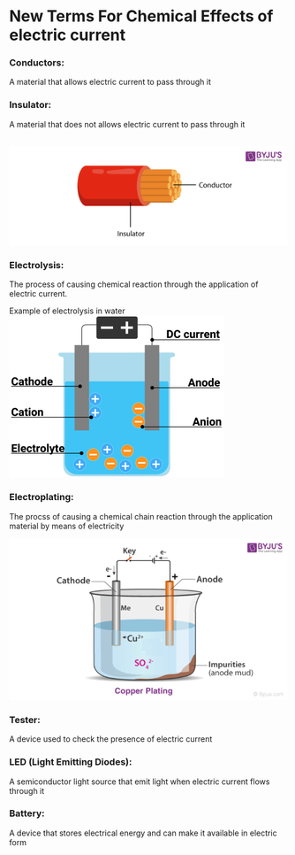<h1>New Terms For Chemical Effects of electric current</h1>
<h3>Conductors: </h3> A material that allows electric current to pass through it <br>
<h3>Insulator: </h3> A material that does not allows electric current to pass through it <br>
<br>

![The example of conductor and insulator](https://raw.githubusercontent.com/HariharNautiyal2/notes/main/Science_docs/Chemical%20Effects%20of%20Electric%20current/image.png)

<h3>Electrolysis: </h3> The process of causing chemical reaction through the application of electric current.



Example of electrolysis in water
![Electrolysis in water](https://raw.githubusercontent.com/HariharNautiyal2/notes/main/Science_docs/Chemical%20Effects%20of%20Electric%20current/image-1.png)


<h3>Electroplating: </h3> The procss of causing a chemical chain reaction through the application material by means of electricity

![Copper Plating](https://raw.githubusercontent.com/HariharNautiyal2/notes/main/Science_docs/Chemical%20Effects%20of%20Electric%20current/image-2.png)

<h3>Tester: </h3> A device used to check the presence of electric current

<h3>LED (Light Emitting Diodes): </h3>  A semiconductor light source that emit light when electric current flows through it

<h3>Battery: </h3>A device that stores electrical energy and can make it available in electric form 
